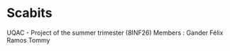 # Scabits
  UQAC - Project of the summer trimester (8INF26)  Members :      Gander Félix     Ramos Tommy
